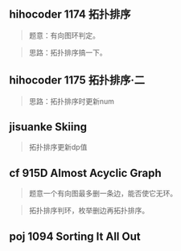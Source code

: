 ## hihocoder 1174 拓扑排序
>题意：有向图环判定。

>思路：拓扑排序搞一下。

## hihocoder 1175 拓扑排序·二
>思路：拓扑排序时更新num

## jisuanke Skiing
>拓扑排序更新dp值

## cf 915D Almost Acyclic Graph
>题意一个有向图最多删一条边，能否使它无环。

>拓扑排序判环，枚举删边再拓扑排序。

## poj 1094 Sorting It All Out
